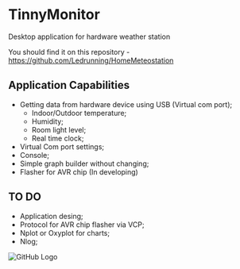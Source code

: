 # TinnyMonitor
Desktop application for hardware weather station

You should find it on this repository - https://github.com/Ledrunning/HomeMeteostation

## Application Capabilities

* Getting data from hardware device using USB (Virtual com port); 
  * Indoor/Outdoor temperature;
  * Humidity;
  * Room light level;
  * Real time clock;
* Virtual Com port settings;
* Console;
* Simple graph builder without changing;
* Flasher for AVR chip (In developing)

## TO DO

* Application desing;
* Protocol for AVR chip flasher via VCP;
* Nplot or Oxyplot for charts;
* Nlog;

![GitHub Logo](https://habrastorage.org/web/328/e3c/e48/328e3ce4873544ac8ac13994e84b6335.jpeg)


